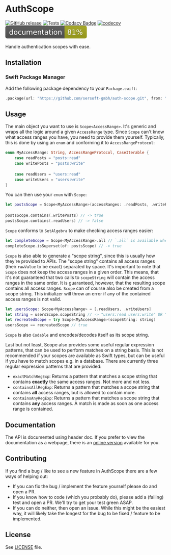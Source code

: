 # AuthScope

[![GitHub release](https://img.shields.io/github/release/sersoft-gmbh/auth-scope.svg?style=flat)](https://github.com/sersoft-gmbh/auth-scope/releases/latest)
![Tests](https://github.com/sersoft-gmbh/auth-scope/workflows/Tests/badge.svg)
[![Codacy Badge](https://api.codacy.com/project/badge/Grade/19e6d76051fa4696a019e393c10bbeb3)](https://www.codacy.com/app/ffried/auth-scope?utm_source=github.com&amp;utm_medium=referral&amp;utm_content=sersoft-gmbh/auth-scope&amp;utm_campaign=Badge_Grade)
[![codecov](https://codecov.io/gh/sersoft-gmbh/auth-scope/branch/master/graph/badge.svg)](https://codecov.io/gh/sersoft-gmbh/auth-scope)
[![jazzy](https://raw.githubusercontent.com/sersoft-gmbh/auth-scope/gh-pages/badge.svg?sanitize=true)](https://sersoft-gmbh.github.io/auth-scope)

Handle authentication scopes with ease.

## Installation

### Swift Package Manager

Add the following package dependency to your `Package.swift`:
```swift
.package(url: "https://github.com/sersoft-gmbh/auth-scope.git", from: "3.0.0"),
```

## Usage

The main object you want to use is `Scope<AccessRange>`. It's generic and wraps all the logic around a given `AccessRange` type. Since `Scope` can't know what access ranges you have, you need to provide them yourself. Typically, this is done by using an `enum` and conforming it to `AccessRangeProtocol`:
```swift
enum MyAccessRange: String, AccessRangeProtocol, CaseIterable {
    case readPosts = "posts:read"
    case writePosts = "posts:write"

    case readUsers = "users:read"
    case writeUsers = "users:write"
}
```

You can then use your `enum` with `Scope`:
```swift
let postsScope = Scope<MyAccessRange>(accessRanges: .readPosts, .writePosts)

postsScope.contains(.writePosts) // -> true
postsScope.contains(.readUsers) // -> false
```

`Scope` conforms to `SetAlgebra` to make checking access ranges easier:
```swift
let completeScope = Scope<MyAccessRange>.all // `.all` is available when `AccessRange` conforms to `CaseIterable`
completeScope.isSuperset(of: postsScope) // -> true
```

`Scope` is also able to generate a "scope string", since this is usually how they're provided to APIs. The "scope string" contains all access ranges (their `rawValue` to be exact) separated by space. It's important to note that `Scope` does not keep the access ranges in a given order. This means, that it's not guaranteed that two calls to `scopeString` will contain the access ranges in the same order. It is guaranteed, however, that the resulting scope contains all access ranges. `Scope` can of course also be created from a scope string. This initializer will throw an error if any of the contained access ranges is not valid.

```swift
let usersScope: Scope<MyAccessRange> = [.readUsers, .writeUsers]
let string = usersScope.scopeString // -> "users:read users:write" OR "users:write users:read"
let recreatedScope = try Scope<MyAccessRange>(scopeString: string)
usersScope == recreatedScope // true
```

`Scope` is also `Codable` and encodes/decodes itself as its scope string.

Last but not least, Scope also provides some useful regular expression patterns, that can be used to perform matches on a string basis. This is not recommended if your scopes are available as Swift types, but can be useful if you have to match scopes e.g. in a database.
There are currently three regular expression patterns that are provided:
-   `exactMatchRegExp`: Returns a pattern that matches a scope string that contains **exactly** the same access ranges. Not more and not less.
-   `containsAllRegExp`: Returns a pattern that matches a scope string that contains **all** access ranges, but is allowed to contain more.
-   `containsAnyRegExp`: Returns a pattern that matches a scope string that contains **any** access ranges. A match is made as soon as one access range is contained.

## Documentation

The API is documented using header doc. If you prefer to view the documentation as a webpage, there is an [online version](https://sersoft-gmbh.github.io/auth-scope) available for you.

## Contributing

If you find a bug / like to see a new feature in AuthScope there are a few ways of helping out:

-   If you can fix the bug / implement the feature yourself please do and open a PR.
-   If you know how to code (which you probably do), please add a (failing) test and open a PR. We'll try to get your test green ASAP.
-   If you can do neither, then open an issue. While this might be the easiest way, it will likely take the longest for the bug to be fixed / feature to be implemented.

## License

See [LICENSE](./LICENSE) file.
